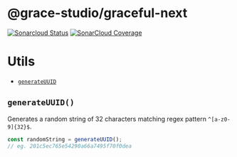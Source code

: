 # @grace-studio/graceful-next

[![Sonarcloud Status](https://sonarcloud.io/api/project_badges/measure?project=grace-studio_graceful-next&metric=alert_status)](https://sonarcloud.io/dashboard?id=grace-studio_graceful-next)
[![SonarCloud Coverage](https://sonarcloud.io/api/project_badges/measure?project=grace-studio_graceful-next&metric=coverage)](https://sonarcloud.io/component_measures/metric/coverage/list?id=grace-studio_graceful-next)

# Utils

- [`generateUUID`](#generateuuid)

## `generateUUID()`

Generates a random string of 32 characters matching regex pattern `^[a-z0-9]{32}$`.

```js
const randomString = generateUUID();
// eg. 201c5ec765e54290a66a7495f70f0dea
```
